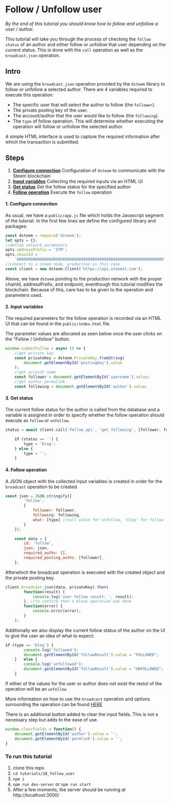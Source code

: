 # Follow / Unfollow user

_By the end of this tutorial you should know how to follow and unfollow a user / author._

This tutorial will take you through the process of checking the `follow status` of an author and either follow or unfollow that user depending on the current status. This is done with the `call` operation as well as the `broadcast.json` operation.

## Intro

We are using the `broadcast.json` operation provided by the `dsteem` library to follow or unfollow a selected author. There are 4 variables required to execute this operation:

*   The specific user that will select the author to follow (the `follower`).
*   The private posting key of the user.
*   The account/author that the user would like to follow (the `following`).
*   The `type` of follow operation. This will determine whether executing the operation will follow or unfollow the selected author.

A simple HTML interface is used to capture the required information after which the transaction is submitted.

## Steps

1.  [**Configure connection**](#connection) Configuration of `dsteem` to communicate with the Steem blockchain
2.  [**Input variables**](#input) Collecting the required inputs via an HTML UI
3.  [**Get status**](#status) Get the follow status for the specified author
4.  [**Follow operation**](#follow) Execute the `follow` operation

#### 1. Configure connection<a name="connection"></a>

As usual, we have a `public/app.js` file which holds the Javascript segment of the tutorial. In the first few lines we define the configured library and packages:

```javascript
const dsteem = require('dsteem');
let opts = {};
//define network parameters
opts.addressPrefix = 'STM';
opts.chainId =
    '0000000000000000000000000000000000000000000000000000000000000000';
//connect to a steem node, production in this case
const client = new dsteem.Client('https://api.steemit.com');
```

Above, we have `dsteem` pointing to the production network with the proper chainId, addressPrefix, and endpoint, eventhough this tutorial modifies the blockchain. Because of this, care has to be given to the operation and parameters used.

#### 2. Input variables<a name="input"></a>

The required parameters for the follow operation is recorded via an HTML UI that can be found in the `public/index.html` file.

The parameter values are allocated as seen below once the user clicks on the "Follow / Unfollow" button.

```javascript
window.submitFollow = async () => {
    //get private key
    const privateKey = dsteem.PrivateKey.fromString(
        document.getElementById('postingKey').value
    );
    //get account name
    const follower = document.getElementById('username').value;
    //get author permalink
    const following = document.getElementById('author').value;
```

#### 3. Get status<a name="status"></a>

The current follow status for the author is called from the database and a variable is assigned in order to specify whether the follow operation should execute as `follow` or `unfollow`.

```javascript
status = await client.call('follow_api', 'get_following', [follower, following, 'blog', 1]);

    if (status == '') {
        type = 'blog';
    } else {
        type = '';
    }
```

#### 4. Follow operation<a name="follow"></a>

A JSON object with the collected input variables is created in order for the `broadcast` operation to be created.

```javascript
const json = JSON.stringify([
        'follow',
        {
            follower: follower,
            following: following,
            what: [type] //null value for unfollow, 'blog' for follow
        }
    ]);

    const data = {
        id: 'follow',
        json: json,
        required_auths: [],
        required_posting_auths: [follower],
    };
```

Afterwhich the broadcast operation is executed with the created object and the private posting key.

```javascript
client.broadcast.json(data, privateKey).then(
        function(result) {
            console.log('user follow result: ', result);
        }, //to confirm that a block operation was done
        function(error) {
            console.error(error);
        }
    );
```

Additionally we also display the current follow status of the author on the UI to give the user an idea of what to expect:

```javascript
if (type == 'blog') {
        console.log('followed');
        document.getElementById('followResult').value = "FOLLOWED";
    }   else {
        console.log('unfollowed');
        document.getElementById('followResult').value = "UNFOLLOWED";
    }
```

If either of the values for the user or author does not exist the reslut of the operation will be an `unfollow`

More information on how to use the `broadcast` operation and options surrounding the operation can be found [HERE](https://developers.steem.io/apidefinitions/#apidefinitions-broadcast-ops-comment)

There is an additional button added to clear the input fields. This is not a necessary step but adds to the ease of use.

```javascript
window.clearFields = function() {
    document.getElementById('author').value = '';
    document.getElementById('permlink').value = '';
}
```

### To run this tutorial

 1. clone this repo
 2. `cd tutorials/18_follow_user`
 3. `npm i`
 4. `npm run dev-server` or `npm run start`
 5. After a few moments, the server should be running at http://localhost:3000/
